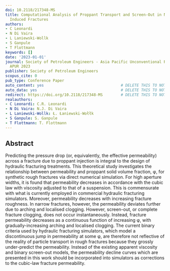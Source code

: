 ```yaml
---
doi: 10.2118/217348-MS
title: Computational Analysis of Proppant Transport and Screen-Out in Natural and
  Induced Fractures
authors:
- C Leonardi
- N Di Vaira
- L Laniewski-Wollk
- S Ganpule
- T Flottmann
keywords: []
date: '2023-01-01'
journal: Society of Petroleum Engineers - Asia Pacific Unconventional Resources Symposium,
  APUR 2023
publisher: Society of Petroleum Engineers
scopus_cite: 0
pub_type: Conference Paper
auto_content: yes                                  # DELETE THIS TO NOT AUTO GENERATE CONTENT
auto_data: yes                                     # DELETE THIS TO NOT AUTO GENERATE METADATA
redirect: https://doi.org/10.2118/217348-MS        # DELETE THIS TO NOT REDIRECT
realauthors:
- C Leonardi: C.R. Leonardi
- N Di Vaira: N.J. Di Vaira
- L Laniewski-Wollk: Ł. Łaniewski-Wołłk
- S Ganpule: S. Ganpule
- T Flottmann: T. Flottmann
---
```



## Abstract
Predicting the pressure drop (or, equivalently, the effective permeability) across a fracture due to proppant injection is integral to the design of hydraulic fracturing treatments. This theoretical study investigates the relationship between permeability and proppant solid volume fraction, φ, for synthetic rough fractures via direct numerical simulation. For high aperture widths, it is found that permeability decreases in accordance with the cubic law with viscosity adjusted to that of a suspension. This is commensurate with what is currently employed in commercial hydraulic fracturing simulators. Moreover, permeability decreases with increasing fracture roughness. In narrow fractures, however, the permeability deviates further due to arching and localised clogging. However, screen-out, or complete fracture clogging, does not occur instantaneously. Instead, fracture permeability decreases as a continuous function of increasing φ, with gradually-increasing arching and localised clogging. The current binary criteria used by hydraulic fracturing simulators, which model a discontinuous jump in permeability at some φ, are therefore not reflective of the reality of particle transport in rough fractures because they grossly under-predict the permeability. Instead of the existing apparent viscosity and binary screen-out models, the permeability decline curves which are presented in this work should be incorporated into simulators as corrections to the cubic-law fracture permeability.
